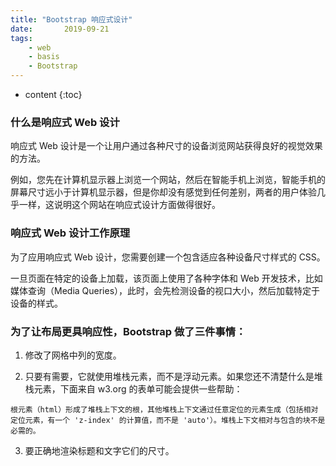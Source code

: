 ```yaml
---
title: "Bootstrap 响应式设计"
date:       2019-09-21
tags:
	- web
	- basis
	- Bootstrap
---
```







* content
{:toc}






### 什么是响应式 Web 设计
响应式 Web 设计是一个让用户通过各种尺寸的设备浏览网站获得良好的视觉效果的方法。

例如，您先在计算机显示器上浏览一个网站，然后在智能手机上浏览，智能手机的屏幕尺寸远小于计算机显示器，但是你却没有感觉到任何差别，两者的用户体验几乎一样，这说明这个网站在响应式设计方面做得很好。

### 响应式 Web 设计工作原理
为了应用响应式 Web 设计，您需要创建一个包含适应各种设备尺寸样式的 CSS。

一旦页面在特定的设备上加载，该页面上使用了各种字体和 Web 开发技术，比如媒体查询（Media Queries），此时，会先检测设备的视口大小，然后加载特定于设备的样式。


### 为了让布局更具响应性，Bootstrap 做了三件事情：

1. 修改了网格中列的宽度。

2. 只要有需要，它就使用堆栈元素，而不是浮动元素。如果您还不清楚什么是堆栈元素，下面来自 w3.org 的表单可能会提供一些帮助：
```
根元素（html）形成了堆栈上下文的根，其他堆栈上下文通过任意定位的元素生成（包括相对定位元素，有一个 'z-index' 的计算值，而不是 'auto'）。堆栈上下文相对与包含的块不是必需的。
```

3. 要正确地渲染标题和文字它们的尺寸。